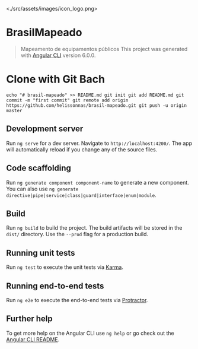 <./src/assets/images/icon_logo.png>
# BrasilMapeado
> Mapeamento de equipamentos públicos
This project was generated with [Angular CLI](https://github.com/angular/angular-cli) version 6.0.0.

# Clone with Git Bach

`echo "# brasil-mapeado" >> README.md
git init
git add README.md
git commit -m "first commit"
git remote add origin https://github.com/helissonnas/brasil-mapeado.git
git push -u origin master`


## Development server

Run `ng serve` for a dev server. Navigate to `http://localhost:4200/`. The app will automatically reload if you change any of the source files.

## Code scaffolding

Run `ng generate component component-name` to generate a new component. You can also use `ng generate directive|pipe|service|class|guard|interface|enum|module`.

## Build

Run `ng build` to build the project. The build artifacts will be stored in the `dist/` directory. Use the `--prod` flag for a production build.

## Running unit tests

Run `ng test` to execute the unit tests via [Karma](https://karma-runner.github.io).

## Running end-to-end tests

Run `ng e2e` to execute the end-to-end tests via [Protractor](http://www.protractortest.org/).

## Further help

To get more help on the Angular CLI use `ng help` or go check out the [Angular CLI README](https://github.com/angular/angular-cli/blob/master/README.md).
